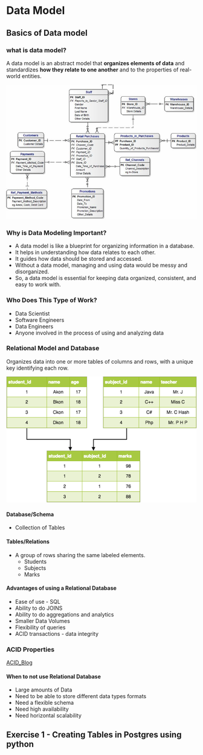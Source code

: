 # Data Model

## Basics of Data model

### what is data model?

A data model is an abstract model that **organizes elements of data** and standardizes **how they relate to one another** and to the properties of real-world entities.

<img src ="attachments\DataModel.jpg" width=600>

### Why is Data Modeling Important?

- A data model is like a blueprint for organizing information in a database.
- It helps in understanding how data relates to each other.
- It guides how data should be stored and accessed.
- Without a data model, managing and using data would be messy and disorganized.
- So, a data model is essential for keeping data organized, consistent, and easy to work with.

### Who Does This Type of Work?

- Data Scientist
- Software Engineers
- Data Engineers
- Anyone involved in the process of using and analyzing data

### Relational Model and Database

Organizes data into one or more tables of columns and rows, with a unique key identifying each row.

<img src ="attachments\relational-dbms-model.png" width=600>

#### Database/Schema

- Collection of Tables
  
#### Tables/Relations

- A group of rows sharing the same labeled elements.
  - Students
  - Subjects
  - Marks

#### Advantages of using a Relational Database

- Ease of use - SQL
- Ability to do JOINS
- Ability to do aggregations and analytics
- Smaller Data Volumes
- Flexibility of queries
- ACID transactions - data integrity

### ACID Properties

[ACID_Blog](https://notes123.hashnode.dev/acid-properties)

#### When to not use Relational Database

- Large amounts of Data
- Need to be able to store different data types formats
- Need a flexible schema
- Need high availability
- Need horizontal scalability

## Exercise 1 - Creating Tables in Postgres using python
